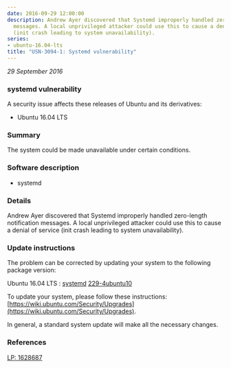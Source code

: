 ```yaml
---
date: 2016-09-29 12:00:00
description: Andrew Ayer discovered that Systemd improperly handled zero-length notification
  messages. A local unprivileged attacker could use this to cause a denial of service
  (init crash leading to system unavailability).
series:
- ubuntu-16.04-lts
title: "USN-3094-1: Systemd vulnerability"
---
```


*29 September 2016*

### systemd vulnerability

A security issue affects these releases of Ubuntu and its derivatives:

* Ubuntu 16.04 LTS

### Summary

The system could be made unavailable under certain conditions. 

### Software description

* systemd 

### Details

Andrew Ayer discovered that Systemd improperly handled zero-length notification messages. A local unprivileged attacker could use this to cause a denial of service (init crash leading to system unavailability). 

### Update instructions

The problem can be corrected by updating your system to the following package version:

Ubuntu 16.04 LTS
 : [systemd](https://launchpad.net/ubuntu/+source/systemd) <span> [229-4ubuntu10](https://launchpad.net/ubuntu/+source/systemd/229-4ubuntu10) </span> 

To update your system, please follow these instructions: [https://wiki.ubuntu.com/Security/Upgrades](https://wiki.ubuntu.com/Security/Upgrades).

In general, a standard system update will make all the necessary changes. 

### References

 
 [LP: 1628687](https://launchpad.net/bugs/1628687)